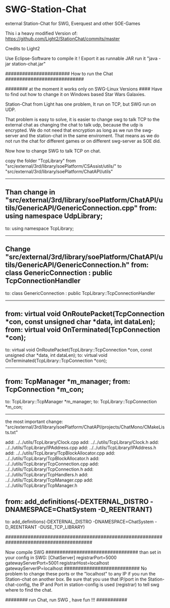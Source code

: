 # SWG-Station-Chat
external Station-Chat for SWG, Everquest and other SOE-Games

This i a heavy modified Version of:
https://github.com/Light2/StationChat/commits/master

Credits to Light2

Use Eclipse-Software to compile it !
Export it as runnable JAR
run it "java -jar station-chat.jar"

####################### How to run the Chat ############################

######## at the moment it works only on SWG-Linux Versions ####
Have to find out how to change it on Windows based Star Wars Galaxies.

Station-Chat from Light has one problem,
It run on TCP, but SWG run on UDP.

That problem is easy to solve, it is easier to change swg to talk TCP to the external chat as changing the chat to talk udp, because the udp is encrypted. We do not need that encryption as long as we run the swg-server and the station-chat in the same enviroment. That means as we do not run the chat for different games or on different swg-server as SOE did.

Now how to change SWG to talk TCP on chat.

copy the folder "TcpLibrary" from "src/external/3rd/library/soePlatform/CSAssist/utils/" to
"src/external/3rd/library/soePlatform/ChatAPI/utils"
_________________________________________
Than change in "src/external/3rd/library/soePlatform/ChatAPI/utils/GenericAPI/GenericConnection.cpp"
from: using namespace UdpLibrary;
---
to: using namespace TcpLibrary;
_________________________________________
Change "src/external/3rd/library/soePlatform/ChatAPI/utils/GenericAPI/GenericConnection.h"
from: class GenericConnection : public TcpConnectionHandler
---
to: class GenericConnection : public TcpLibrary::TcpConnectionHandler
_____
from: virtual void OnRoutePacket(TcpConnection *con, const unsigned char *data, int dataLen);
from: virtual void OnTerminated(TcpConnection *con);
---
to: virtual void OnRoutePacket(TcpLibrary::TcpConnection *con, const unsigned char *data, int dataLen);
to: virtual void OnTerminated(TcpLibrary::TcpConnection *con);
_____
from: TcpManager *m_manager;
from: TcpConnection *m_con;
---
to: TcpLibrary::TcpManager *m_manager;
to: TcpLibrary::TcpConnection *m_con;
___________________________________________

the most important change:
"src/external/3rd/library/soePlatform/ChatAPI/projects/ChatMono/CMakeLists.txt"

add: ../../utils/TcpLibrary/Clock.cpp
add: ../../utils/TcpLibrary/Clock.h
add: ../../utils/TcpLibrary/IPAddress.cpp
add: ../../utils/TcpLibrary/IPAddress.h
add: ../../utils/TcpLibrary/TcpBlockAllocator.cpp
add: ../../utils/TcpLibrary/TcpBlockAllocator.h
add: ../../utils/TcpLibrary/TcpConnection.cpp
add: ../../utils/TcpLibrary/TcpConnection.h
add: ../../utils/TcpLibrary/TcpHandlers.h
add: ../../utils/TcpLibrary/TcpManager.cpp
add: ../../utils/TcpLibrary/TcpManager.h

from: add_definitions(-DEXTERNAL_DISTRO -DNAMESPACE=ChatSystem -D_REENTRANT)
---
to: add_definitions(-DEXTERNAL_DISTRO -DNAMESPACE=ChatSystem -D_REENTRANT -DUSE_TCP_LIBRARY)

#######################################################################################

Now compile SWG
#################################
than set in your config in SWG:
[ChatServer]
registrarPort=5000
gatewayServerPort=5001
registrarHost=localhost
gatewayServerIP=localhost
###########################
No problem to change these ports or the "localhost" to any IP if you run the Station-chat on another box.
Be sure that you use that IP/port in the Station-chat-config, the IP and Port in station-config is used (registrar)
to tell swg where to find the chat.


######## run Chat, run SWG , have fun !!! ########### 
